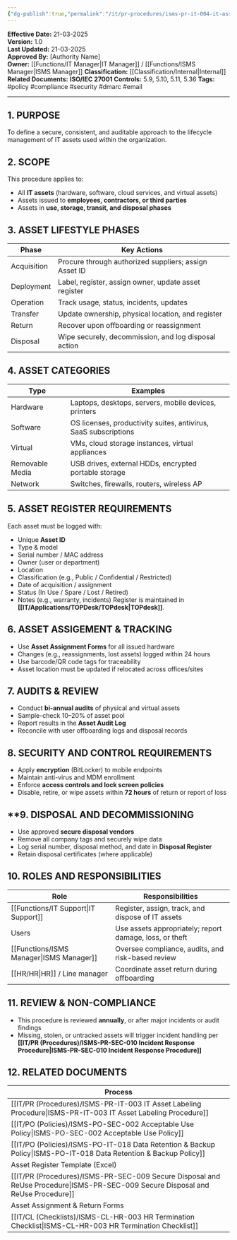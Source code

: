 ```yaml
---
{"dg-publish":true,"permalink":"/it/pr-procedures/isms-pr-it-004-it-asset-management-procedure/","noteIcon":"default"}
---
```


 
**Effective Date:** 21-03-2025  
**Version:** 1.0  
**Last Updated:** 21-03-2025  
**Approved By:** [Authority Name]  
**Owner:** [[Functions/IT Manager\|IT Manager]] / [[Functions/ISMS Manager\|ISMS Manager]]
**Classification:** [[Classification/Internal\|Internal]]
**Related Documents:**
**ISO/IEC 27001 Controls:** 5.9, 5.10, 5.11, 5.36
**Tags:** #policy #compliance  #security #dmarc #email

---
## **1. PURPOSE**  
To define a secure, consistent, and auditable approach to the lifecycle management of IT assets used within the organization.
## **2. SCOPE**
This procedure applies to:
- All **IT assets** (hardware, software, cloud services, and virtual assets)
- Assets issued to **employees, contractors, or third parties**
- Assets in **use, storage, transit, and disposal phases**
## **3. ASSET LIFESTYLE PHASES** 
 
| Phase       | Key Actions                                           |
| ----------- | ----------------------------------------------------- |
| Acquisition | Procure through authorized suppliers; assign Asset ID |
| Deployment  | Label, register, assign owner, update asset register  |
| Operation   | Track usage, status, incidents, updates               |
| Transfer    | Update ownership, physical location, and register     |
| Return      | Recover upon offboarding or reassignment              |
| Disposal    | Wipe securely, decommission, and log disposal action  |
## **4. ASSET CATEGORIES**

| Type            | Examples                                                        |
| --------------- | --------------------------------------------------------------- |
| Hardware        | Laptops, desktops, servers, mobile devices, printers            |
| Software        | OS licenses, productivity suites, antivirus, SaaS subscriptions |
| Virtual         | VMs, cloud storage instances, virtual appliances                |
| Removable Media | USB drives, external HDDs, encrypted portable storage           |
| Network         | Switches, firewalls, routers, wireless AP                       |
## **5. ASSET REGISTER REQUIREMENTS**  
Each asset must be logged with:
- Unique **Asset ID**
- Type & model
- Serial number / MAC address
- Owner (user or department)
- Location
- Classification (e.g., Public / Confidential / Restricted)
- Date of acquisition / assignment
- Status (In Use / Spare / Lost / Retired)
- Notes (e.g., warranty, incidents)
Register is maintained in **[[IT/Applications/TOPDesk/TOPdesk\|TOPdesk]]**.
## **6. ASSET ASSIGEMENT & TRACKING**  
- Use **Asset Assignment Forms** for all issued hardware
- Changes (e.g., reassignments, lost assets) logged within 24 hours
- Use barcode/QR code tags for traceability
- Asset location must be updated if relocated across offices/sites
## **7. AUDITS & REVIEW**  
- Conduct **bi-annual audits** of physical and virtual assets
- Sample-check 10–20% of asset pool
- Report results in the **Asset Audit Log**
- Reconcile with user offboarding logs and disposal records
## **8. SECURITY AND CONTROL REQUIREMENTS**
- Apply **encryption** (BitLocker) to mobile endpoints
- Maintain anti-virus and MDM enrollment
- Enforce **access controls and lock screen policies**
- Disable, retire, or wipe assets within **72 hours** of return or report of loss
## **9. DISPOSAL AND DECOMMISSIONING
- Use approved **secure disposal vendors**
- Remove all company tags and securely wipe data
- Log serial number, disposal method, and date in **Disposal Register**
- Retain disposal certificates (where applicable)
## **10. ROLES AND RESPONSIBILITIES**

| Role                  | Responsibilities                                        |
| --------------------- | ------------------------------------------------------- |
| [[Functions/IT Support\|IT Support]]        | Register, assign, track, and dispose of IT assets       |
| Users                 | Use assets appropriately; report damage, loss, or theft |
| [[Functions/ISMS Manager\|ISMS Manager]]      | Oversee compliance, audits, and risk-based review       |
| [[HR/HR\|HR]] / Line manager | Coordinate asset return during offboarding              |
## **11. REVIEW & NON-COMPLIANCE**
- This procedure is reviewed **annually**, or after major incidents or audit findings
- Missing, stolen, or untracked assets will trigger incident handling per **[[IT/PR (Procedures)/ISMS-PR-SEC-010 Incident Response Procedure\|ISMS-PR-SEC-010 Incident Response Procedure]]**
## **12. RELATED DOCUMENTS**

| Process                                                 |
| ------------------------------------------------------- |
| [[IT/PR (Procedures)/ISMS-PR-IT-003 IT Asset Labeling Procedure\|ISMS-PR-IT-003 IT Asset Labeling Procedure]]          |
| [[IT/PO (Policies)/ISMS-PO-SEC-002 Acceptable Use Policy\|ISMS-PO-SEC-002 Acceptable Use Policy]]               |
| [[IT/PO (Policies)/ISMS-PO-IT-018 Data Retention & Backup Policy\|ISMS-PO-IT-018 Data Retention & Backup Policy]]       |
| Asset Register Template (Excel)                         |
| [[IT/PR (Procedures)/ISMS-PR-SEC-009 Secure Disposal and ReUse Procedure\|ISMS-PR-SEC-009 Secure Disposal and ReUse Procedure]] |
| Asset Assignment & Return Forms                         |
| [[IT/CL (Checklists)/ISMS-CL-HR-003 HR Termination Checklist\|ISMS-CL-HR-003 HR Termination Checklist]]              |






